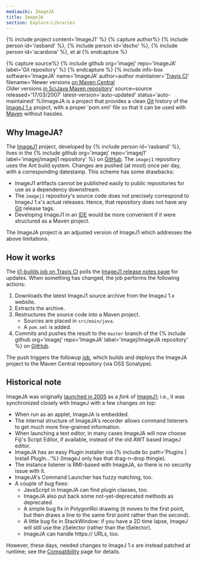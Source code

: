 ```yaml
---
mediawiki: ImageJA
title: ImageJA
section: Explore:Libraries
---
```


{% include project content='ImageJ1' %}
{% capture author%}
{% include person id='rasband' %}, {% include person id='dscho' %}, {% include person id='acardona' %}, et al
{% endcapture %}

{% capture source%}
{% include github org='imagej' repo='ImageJA' label='Git repository' %}
{% endcapture %}
{% include info-box software='ImageJA' name='ImageJA' author=author maintainer='[Travis CI](/develop/travis)' filename='Newer versions [on Maven Central](http://search.maven.org/#search%7Cgav%7C1%7Cg%3A%22net.imagej%22%20AND%20a%3A%22ij%22)  
Older versions [in SciJava Maven repository](http://maven.scijava.org/content/repositories/releases/net/imagej/ij/)' source=source released='17/03/2007' latest-version='auto-updated' status='auto-maintained' %}ImageJA is a project that provides a clean [Git](/develop/git) history of the [ImageJ 1.x](/software/imagej1) project, with a proper 'pom.xml' file so that it can be used with [Maven](/develop/maven) without hassles.

## Why ImageJA?

The [ImageJ1](/software/imagej1) project, developed by {% include person id='rasband' %}, lives in the {% include github org='imagej' repo='imagej1' label='imagej/imagej1 repository' %} on [GitHub](/develop/github). The `imagej1` repository uses the Ant build system. Changes are pushed (at most) once per day, with a corresponding datestamp. This scheme has some drawbacks:

-   ImageJ1 artifacts cannot be published easily to public repositories for use as a dependency downstream.
-   The `imagej1` repository's source code does not precisely correspond to ImageJ 1.x's actual releases. Hence, that repository does not have any [Git](/develop/git) release tags.
-   Developing ImageJ1 in an [IDE](/develop/ides) would be more convenient if it were structured as a Maven project.

The ImageJA project is an adjusted version of ImageJ1 which addresses the above limitations.

## How it works

The [ij1-builds job on Travis CI](https://travis-ci.com/imagej/ij1-builds) polls the [ImageJ1 release notes page](https://wsr.imagej.net/notes.html) for updates. When something has changed, the job performs the following actions:

1.  Downloads the latest ImageJ1 source archive from the ImageJ 1.x website.
2.  Extracts the archive.
3.  Restructures the source code into a Maven project.
    -   Sources are placed in `src/main/java`.
    -   A `pom.xml` is added.
4.  Commits and pushes the result to the `master` branch of the {% include github org='imagej' repo='ImageJA' label='imagej/ImageJA repository' %} on [GitHub](/develop/github).

The push triggers the followup [job](https://travis-ci.org/imagej/ImageJA), which builds and deploys the ImageJA project to the Maven Central repository (via OSS Sonatype).

## Historical note

ImageJA was originally [launched in 2005](https://list.nih.gov/cgi-bin/wa.exe?A2=IMAGEJ;cd841de0.0510) as a *fork* of [ImageJ1](/software/imagej1); i.e., it was synchronized closely with ImageJ with a few changes on top:

-   When run as an applet, ImageJA is embedded.
-   The internal structure of ImageJA's recorder allows command listeners to get much more fine-grained information.
-   When launching a text editor, in many cases ImageJA will now choose Fiji's Script Editor, if available, instead of the old AWT based ImageJ editor.
-   ImageJA has an easy Plugin installer via {% include bc path='Plugins | Install PlugIn...'%} (ImageJ only has that drag-n-drop thingie).
-   The instance listener is RMI-based with ImageJA, so there is no security issue with it.
-   ImageJA's Command Launcher has fuzzy matching, too.
-   A couple of bug fixes:
    -   JavaScript in ImageJA can find plugin classes, too.
    -   ImageJA also put back some not-yet-deprecated methods as deprecated.
    -   A simple bug fix in PolygonRoi drawing (it moves to the first point, but then draws a line to the same first point rather than the second).
    -   A little bug fix in StackWindow: if you have a 2D time lapse, ImageJ will still use the zSelector (rather than the tSelector).
    -   ImageJA can handle https:// URLs, too.

However, these days, needed changes to ImageJ 1.x are instead patched at runtime; see the [Compatibility](/libs/imagej-legacy) page for details.


